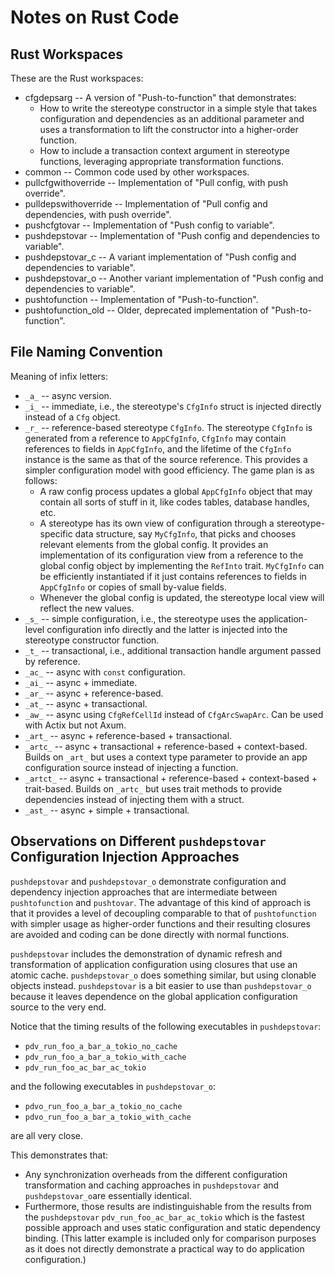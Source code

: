 # Notes on Rust Code

## Rust Workspaces

These are the Rust workspaces:

- cfgdepsarg -- A version of "Push-to-function" that demonstrates:
  - How to write the stereotype constructor in a simple style that takes configuration and dependencies as an additional parameter and uses a transformation to lift the constructor into a higher-order function.
  - How to include a transaction context argument in stereotype functions, leveraging appropriate transformation functions.
- common -- Common code used by other workspaces.
- pullcfgwithoverride -- Implementation of "Pull config, with push override".
- pulldepswithoverride -- Implementation of "Pull config and dependencies, with push override".
- pushcfgtovar -- Implementation of "Push config to variable".
- pushdepstovar -- Implementation of "Push config and dependencies to variable".
- pushdepstovar_c -- A variant implementation of "Push config and dependencies to variable".
- pushdepstovar_o -- Another variant implementation of "Push config and dependencies to variable".
- pushtofunction -- Implementation of "Push-to-function".
- pushtofunction_old -- Older, deprecated implementation of "Push-to-function".

## File Naming Convention

Meaning of infix letters:

- `_a_` -- async version.
- `_i_` -- immediate, i.e., the stereotype's `CfgInfo` struct is injected directly instead of a `Cfg` object.
- `_r_` -- reference-based stereotype `CfgInfo`. The stereotype `CfgInfo` is generated from a reference to `AppCfgInfo`, `CfgInfo` may contain references to fields in `AppCfgInfo`, and the lifetime of the `CfgInfo` instance is the same as that of the source reference. This provides a simpler configuration model with good efficiency. The game plan is as follows:
  - A raw config process updates a global `AppCfgInfo` object that may contain all sorts of stuff in it, like codes tables, database handles, etc.
  - A stereotype has its own view of configuration through a stereotype-specific data structure, say `MyCfgInfo`, that picks and chooses relevant elements from the global config. It provides an implementation of its configuration view from a reference to the global config object by implementing the `RefInto` trait. `MyCfgInfo` can be efficiently instantiated if it just contains references to fields in `AppCfgInfo` or copies of small by-value fields.
  - Whenever the global config is updated, the stereotype local view will reflect the new values.
- `_s_` -- simple configuration, i.e., the stereotype uses the application-level configuration info directly and the latter is injected into the stereotype constructor function.
- `_t_` -- transactional, i.e., additional transaction handle argument passed by reference.
- `_ac_` -- async with `const` configuration.
- `_ai_` -- async + immediate.
- `_ar_` -- async + reference-based.
- `_at_` -- async + transactional.
- `_aw_` -- async using `CfgRefCellId` instead of `CfgArcSwapArc`. Can be used with Actix but not Axum.
- `_art_` -- async + reference-based + transactional.
- `_artc_` -- async + transactional + reference-based + context-based. Builds on `_art_` but uses a context type parameter to provide an app configuration source instead of injecting a function.
- `_artct_` -- async + transactional + reference-based + context-based + trait-based. Builds on `_artc_` but uses trait methods to provide dependencies instead of injecting them with a struct.
- `_ast_` -- async + simple + transactional.

## Observations on Different `pushdepstovar` Configuration Injection Approaches

`pushdepstovar` and `pushdepstovar_o` demonstrate configuration and dependency injection approaches that are intermediate between `pushtofunction` and `pushtovar`. The advantage of this kind of approach is that it provides a level of decoupling comparable to that of `pushtofunction` with simpler usage as higher-order functions and their resulting closures are avoided and coding can be done directly with normal functions.

`pushdepstovar` includes the demonstration of dynamic refresh and transformation of application configuration using closures that use an atomic cache. `pushdepstovar_o` does something similar, but using clonable objects instead. `pushdepstovar` is a bit easier to use than `pushdepstovar_o` because it leaves dependence on the global application configuration source to the very end.

Notice that the timing results of the following executables in `pushdepstovar`:

- `pdv_run_foo_a_bar_a_tokio_no_cache`
- `pdv_run_foo_a_bar_a_tokio_with_cache`
- `pdv_run_foo_ac_bar_ac_tokio`

and the following executables in `pushdepstovar_o`:

- `pdvo_run_foo_a_bar_a_tokio_no_cache`
- `pdvo_run_foo_a_bar_a_tokio_with_cache`

are all very close.

This demonstrates that:

- Any synchronization overheads from the different configuration transformation and caching approaches in `pushdepstovar` and `pushdepstovar_o`are essentially identical.
- Furthermore, those results are indistinguishable from the results from the `pushdepstovar` `pdv_run_foo_ac_bar_ac_tokio` which is the fastest possible approach and uses static configuration and static dependency binding. (This latter example is included only for comparison purposes as it does not directly demonstrate a practical way to do application configuration.)
